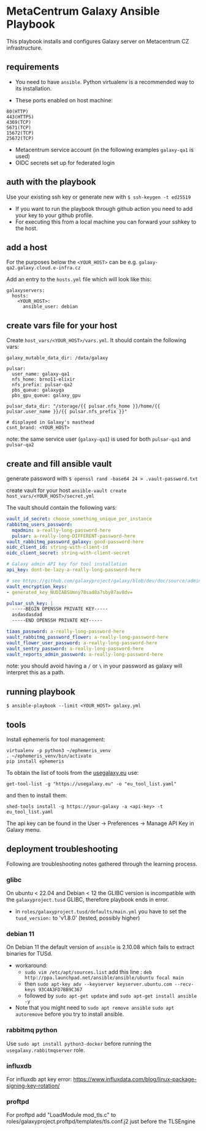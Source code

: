 # MetaCentrum Galaxy Ansible Playbook

This playbook installs and configures Galaxy server on Metacentrum CZ infrastructure.

## requirements

- You need to have `ansible`. Python virtualenv is a recommended way to its installation.

- These ports enabled on host machine:
```
80(HTTP)
443(HTTPS)
4369(TCP)
5671(TCP)
15672(TCP)
25672(TCP)
```

- Metacentrum service account (in the following examples `galaxy-qa1` is used)
- OIDC secrets set up for federated login

## auth with the playbook

Use your existing ssh key or generate new with `$ ssh-keygen -t ed25519`

- If you want to run the playbook through github action you need to add your key to your github profile.
- For executing this from a local machine you can forward your sshkey to the host.

## add a host

For the purposes below the `<YOUR_HOST>` can be e.g. `galaxy-qa2.galaxy.cloud.e-infra.cz`

Add an entry to the `hosts.yml` file which will look like this:

```
galaxyservers:
  hosts:
    <YOUR_HOST>:
      ansible_user: debian
```

## create vars file for your host

Create `host_vars/<YOUR_HOST>/vars.yml`. It should contain the following vars:

```
galaxy_mutable_data_dir: /data/galaxy

pulsar:
  user_name: galaxy-qa1
  nfs_home: brno11-elixir
  nfs_prefix: pulsar-qa2
  pbs_queue: galaxyqa
  pbs_gpu_queue: galaxy_gpu

pulsar_data_dir: "/storage/{{ pulsar.nfs_home }}/home/{{ pulsar.user_name }}/{{ pulsar.nfs_prefix }}"

# displayed in Galaxy's masthead
csnt_brand: <YOUR_HOST>
```

note: the same service user (`galaxy-qa1`) is used for both `pulsar-qa1` and `pulsar-qa2`

## create and fill ansible vault

generate password with `$ openssl rand -base64 24 > .vault-password.txt`

create vault for your host `ansible-vault create host_vars/<YOUR_HOST>/secret.yml`

The vault should contain the following vars:

```yml
vault_id_secret: choose_something_unique_per_instance
rabbitmq_users_password:
  mqadmin: a-really-long-password-here
  pulsar: a-really-long-DIFFERENT-password-here
vault_rabbitmq_password_galaxy: good-password-here
oidc_client_id: string-with-client-id
oidc_client_secret: string-with-client-secret

# Galaxy admin API key for tool installation
api_key: dont-be-lazy-a-really-long-password-here

# see https://github.com/galaxyproject/galaxy/blob/dev/doc/source/admin/special_topics/vault.md
vault_encryption_keys:
- generated_key_NUDIABSUmny78sad8a7sby87av8dv=

pulsar_ssh_key: |
  -----BEGIN OPENSSH PRIVATE KEY-----
  asdasdasdad
  -----END OPENSSH PRIVATE KEY-----

tiaas_password: a-really-long-password-here
vault_rabbitmq_password_flower: a-really-long-password-here
vault_flower_user_password: a-really-long-password-here
vault_sentry_password: a-really-long-password-here
vault_reports_admin_password: a-really-long-password-here
```
note: you should avoid having a `/` or `\` in your password as galaxy will interpret this as a path.

## running playbook
`$ ansible-playbook --limit <YOUR_HOST> galaxy.yml`

## tools

Install ephemeris for tool management:
```
virtualenv -p python3 ~/ephemeris_venv
. ~/ephemeris_venv/bin/activate
pip install ephemeris
```
To obtain the list of tools from the [usegalaxy.eu](https://usegalaxy.eu) use:
```
get-tool-list -g "https://usegalaxy.eu" -o "eu_tool_list.yaml"
```
and then to install them:
```
shed-tools install -g https://your-galaxy -a <api-key> -t eu_tool_list.yaml
```
The api key can be found in the User -> Preferences -> Manage API Key in Galaxy menu.

## deployment troubleshooting

Following are troubleshooting notes gathered through the learning process.

### glibc

On ubuntu < 22.04 and Debian < 12 the GLIBC version is incompatible with the ```galaxyproject.tusd``` GLIBC, therefore playbook ends in error.
- in `roles/galaxyproject.tusd/defaults/main.yml` you have to set the `tusd_version:` to 'v1.8.0' (tested, possibly higher)

### debian 11

On Debian 11 the default version of `ansible` is 2.10.08 which fails to extract binaries for TUSd.
- workaround:
  - `sudo vim /etc/apt/sources.list` add this line : `deb http://ppa.launchpad.net/ansible/ansible/ubuntu focal main`
  - then `sudo apt-key adv --keyserver keyserver.ubuntu.com --recv-keys 93C4A3FD7BB9C367`
  - followed by `sudo apt-get update` and `sudo apt-get install ansible -y`
- Note that you might need to `sudo apt remove ansible` `sudo apt autoremove` before you try to install ansible.

### rabbitmq python

Use `sudo apt install python3-docker` before running the `usegalaxy.rabbitmqserver` role.

### influxdb

For influxdb apt key error: https://www.influxdata.com/blog/linux-package-signing-key-rotation/

### proftpd

For proftpd add "LoadModule mod_tls.c" to roles/galaxyproject.proftpd/templates/tls.conf.j2 just before the TLSEngine
